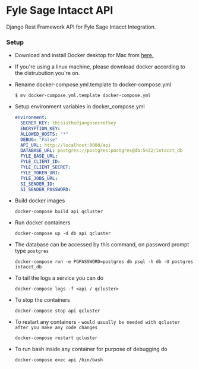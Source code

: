 # Fyle Sage Intacct API
Django Rest Framework API for Fyle Sage Intacct Integration.


### Setup

* Download and install Docker desktop for Mac from [here.](https://www.docker.com/products/docker-desktop)

* If you're using a linux machine, please download docker according to the distrubution you're on.

* Rename docker-compose.yml.template to docker-compose.yml

    ```
    $ mv docker-compose.yml.template docker-compose.yml
    ```
  
* Setup environment variables in docker_compose.yml

    ```yaml
    environment: 
      SECRET_KEY: thisisthedjangosecretkey
      ENCRYPTION_KEY: 
      ALLOWED_HOSTS: "*"
      DEBUG: "False"
      API_URL: http://localhost:8000/api
      DATABASE_URL: postgres://postgres:postgres@db:5432/intacct_db
      FYLE_BASE_URL: 
      FYLE_CLIENT_ID: 
      FYLE_CLIENT_SECRET: 
      FYLE_TOKEN_URI: 
      FYLE_JOBS_URL: 
      SI_SENDER_ID: 
      SI_SENDER_PASSWORD: 
   ```
  
* Build docker images

    ```
    docker-compose build api qcluster
    ```

* Run docker containers

    ```
    docker-compose up -d db api qcluster
    ```

* The database can be accessed by this command, on password prompt type `postgres`

    ```
    docker-compose run -e PGPASSWORD=postgres db psql -h db -U postgres intacct_db
    ```

* To tail the logs a service you can do
    
    ```
    docker-compose logs -f <api / qcluster>
    ```

* To stop the containers

    ```
    docker-compose stop api qcluster
    ```

* To restart any containers - `would usually be needed with qcluster after you make any code changes`

    ```
    docker-compose restart qcluster
    ```

* To run bash inside any container for purpose of debugging do

    ```
    docker-compose exec api /bin/bash
    ```
